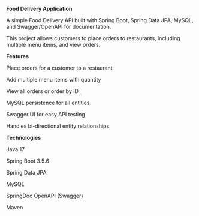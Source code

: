 **Food Delivery Application**

A simple Food Delivery API built with Spring Boot, Spring Data JPA, MySQL, and Swagger/OpenAPI for documentation.

This project allows customers to place orders to restaurants, including multiple menu items, and view orders.

**Features**

Place orders for a customer to a restaurant

Add multiple menu items with quantity

View all orders or order by ID

MySQL persistence for all entities

Swagger UI for easy API testing

Handles bi-directional entity relationships

**Technologies**

Java 17

Spring Boot 3.5.6

Spring Data JPA

MySQL

SpringDoc OpenAPI (Swagger)

Maven

